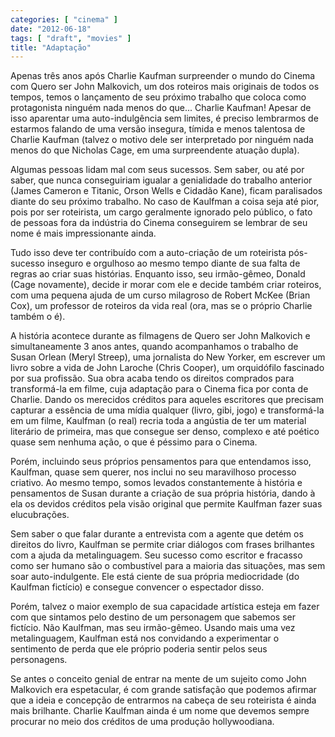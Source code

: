 ```yaml
---
categories: [ "cinema" ]
date: "2012-06-18"
tags: [ "draft", "movies" ]
title: "Adaptação"
---
```

Apenas três anos após Charlie Kaufman surpreender o mundo do Cinema
com Quero ser John Malkovich, um dos roteiros mais originais de todos
os tempos, temos o lançamento de seu próximo trabalho que coloca como
protagonista ninguém nada menos do que... Charlie Kaufman! Apesar de
isso aparentar uma auto-indulgência sem limites, é preciso lembrarmos
de estarmos falando de uma versão insegura, tímida e menos talentosa
de Charlie Kaufman (talvez o motivo dele ser interpretado por ninguém
nada menos do que Nicholas Cage, em uma surpreendente atuação dupla).

Algumas pessoas lidam mal com seus sucessos. Sem saber, ou até por saber,
que nunca conseguiriam igualar a genialidade do trabalho anterior (James
Cameron e Titanic, Orson Wells e Cidadão Kane), ficam paralisados diante
do seu próximo trabalho. No caso de Kaulfman a coisa seja até pior,
pois por ser roteirista, um cargo geralmente ignorado pelo público,
o fato de pessoas fora da indústria do Cinema conseguirem se lembrar
de seu nome é mais impressionante ainda.

Tudo isso deve ter contribuído com a auto-criação de um roteirista
pós-sucesso inseguro e orgulhoso ao mesmo tempo diante de sua falta de
regras ao criar suas histórias. Enquanto isso, seu irmão-gêmeo, Donald
(Cage novamente), decide ir morar com ele e decide também criar roteiros,
com uma pequena ajuda de um curso milagroso de Robert McKee (Brian Cox),
um professor de roteiros da vida real (ora, mas se o próprio Charlie
também o é).

A história acontece durante as filmagens de Quero ser John Malkovich
e simultaneamente 3 anos antes, quando acompanhamos o trabalho de Susan
Orlean (Meryl Streep), uma jornalista do New Yorker, em escrever um livro
sobre a vida de John Laroche (Chris Cooper), um orquidófilo fascinado
por sua profissão. Sua obra acaba tendo os direitos comprados para
transformá-la em filme, cuja adaptação para o Cinema fica por conta
de Charlie. Dando os merecidos créditos para aqueles escritores que
precisam capturar a essência de uma mídia qualquer (livro, gibi, jogo)
e transformá-la em um filme, Kaulfman (o real) recria toda a angústia
de ter um material literário de primeira, mas que consegue ser denso,
complexo e até poético quase sem nenhuma ação, o que é péssimo
para o Cinema.

Porém, incluindo seus próprios pensamentos para que entendamos isso,
Kaulfman, quase sem querer, nos inclui no seu maravilhoso processo
criativo. Ao mesmo tempo, somos levados constantemente à história e
pensamentos de Susan durante a criação de sua própria história,
dando à ela os devidos créditos pela visão original que permite
Kaulfman fazer suas elucubrações.

Sem saber o que falar durante a entrevista com a agente que detém
os direitos do livro, Kaulfman se permite criar diálogos com frases
brilhantes com a ajuda da metalinguagem. Seu sucesso como escritor
e fracasso como ser humano são o combustível para a maioria das
situações, mas sem soar auto-indulgente. Ele está ciente de sua
própria mediocridade (do Kaulfman fictício) e consegue convencer o
espectador disso.

Porém, talvez o maior exemplo de sua capacidade artística esteja em
fazer com que sintamos pelo destino de um personagem que sabemos ser
fictício. Não Kaulfman, mas seu irmão-gêmeo. Usando mais uma vez
metalinguagem, Kaulfman está nos convidando a experimentar o sentimento
de perda que ele próprio poderia sentir pelos seus personagens.

Se antes o conceito genial de entrar na mente de um sujeito como John
Malkovich era espetacular, é com grande satisfação que podemos afirmar
que a ideia e concepção de entrarmos na cabeça de seu roteirista
é ainda mais brilhante. Charlie Kaulfman ainda é um nome que devemos
sempre procurar no meio dos créditos de uma produção hollywoodiana.

